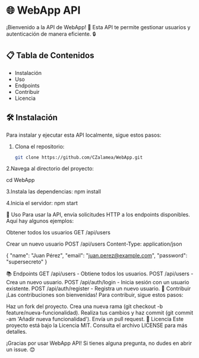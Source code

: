 # 🌐 WebApp API

¡Bienvenido a la API de WebApp! 🚀 Esta API te permite gestionar usuarios y autenticación de manera eficiente. 🔒

## 📋 Tabla de Contenidos

- Instalación
- Uso
- Endpoints
- Contribuir
- Licencia

## 🛠️ Instalación

Para instalar y ejecutar esta API localmente, sigue estos pasos:

1. Clona el repositorio:
   ```bash
   git clone https://github.com/CZalamea/WebApp.git

2.Navega al directorio del proyecto:

cd WebApp

3.Instala las dependencias:
npm install

4.Inicia el servidor:
npm start

🚀 Uso
Para usar la API, envía solicitudes HTTP a los endpoints disponibles. Aquí hay algunos ejemplos:

Obtener todos los usuarios
GET /api/users

Crear un nuevo usuario
POST /api/users
Content-Type: application/json

{
  "name": "Juan Pérez",
  "email": "juan.perez@example.com",
  "password": "supersecreto"
}

📚 Endpoints
GET /api/users - Obtiene todos los usuarios.
POST /api/users - Crea un nuevo usuario.
POST /api/auth/login - Inicia sesión con un usuario existente.
POST /api/auth/register - Registra un nuevo usuario.
🤝 Contribuir
¡Las contribuciones son bienvenidas! Para contribuir, sigue estos pasos:

Haz un fork del proyecto.
Crea una nueva rama (git checkout -b feature/nueva-funcionalidad).
Realiza tus cambios y haz commit (git commit -am 'Añadir nueva funcionalidad').
Envía un pull request.
📄 Licencia
Este proyecto está bajo la Licencia MIT. Consulta el archivo LICENSE para más detalles.

¡Gracias por usar WebApp API! Si tienes alguna pregunta, no dudes en abrir un issue. 😊

